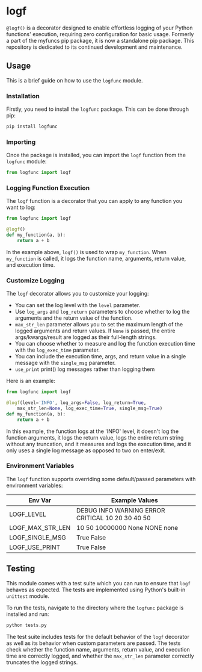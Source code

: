 # logf

`@logf()` is a decorator designed to enable effortless logging of your Python functions' execution, requiring zero configuration for basic usage. Formerly a part of the myfuncs pip package, it is now a standalone pip package. This repository is dedicated to its continued development and maintenance.

## Usage

This is a brief guide on how to use the `logfunc` module.

### Installation

Firstly, you need to install the `logfunc` package. This can be done through pip:

```sh
pip install logfunc
```

### Importing

Once the package is installed, you can import the `logf` function from the `logfunc` module:

```python
from logfunc import logf
```

### Logging Function Execution

The `logf` function is a decorator that you can apply to any function you want to log:

```python
from logfunc import logf

@logf()
def my_function(a, b):
    return a + b
```

In the example above, `logf()` is used to wrap `my_function`. When `my_function` is called, it logs the function name, arguments, return value, and execution time.

### Customize Logging

The `logf` decorator allows you to customize your logging:

- You can set the log level with the `level` parameter.
- Use `log_args` and `log_return` parameters to choose whether to log the arguments and the return value of the function.
- `max_str_len` parameter allows you to set the maximum length of the logged arguments and return values. If `None` is passed, the entire args/kwargs/result are logged as their full-length strings.
- You can choose whether to measure and log the function execution time with the `log_exec_time` parameter.
- You can include the execution time, args, and return value in a single message with the `single_msg` parameter.
- `use_print` print() log messages rather than logging them

Here is an example:

```python
from logfunc import logf

@logf(level='INFO', log_args=False, log_return=True,
    max_str_len=None, log_exec_time=True, single_msg=True)
def my_function(a, b):
    return a + b
```

In this example, the function logs at the 'INFO' level, it doesn't log the function arguments, it logs the return value, logs the entire return string without any truncation, and it measures and logs the execution time, and it only uses a single log message as opposed to two on enter/exit.

### Environment Variables

The `logf` function supports overriding some default/passed parameters with environment variables:

| Env Var          | Example Values       |
|------------------|-------------|
| LOGF_LEVEL       | DEBUG INFO WARNING ERROR CRITICAL 10 20 30 40 50|
| LOGF_MAX_STR_LEN | 10 50 10000000 None NONE none |
| LOGF_SINGLE_MSG  | True False
| LOGF_USE_PRINT   | True False


## Testing

This module comes with a test suite which you can run to ensure that `logf` behaves as expected. The tests are implemented using Python's built-in `unittest` module.

To run the tests, navigate to the directory where the `logfunc` package is installed and run:

```sh
python tests.py
```

The test suite includes tests for the default behavior of the `logf` decorator as well as its behavior when custom parameters are passed. The tests check whether the function name, arguments, return value, and execution time are correctly logged, and whether the `max_str_len` parameter correctly truncates the logged strings.
